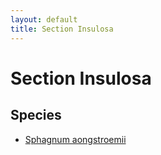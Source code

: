```yaml
---
layout: default
title: Section Insulosa
---
```


# Section Insulosa

## Species
- [Sphagnum aongstroemii](Sphagnum%20aongstroemii/)
